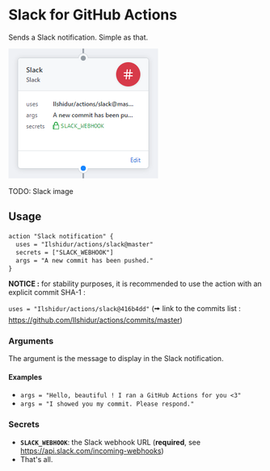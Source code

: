 # Slack for GitHub Actions

Sends a Slack notification. Simple as that.

![GitHub Action](action.png "GitHub Action")

TODO: Slack image

## Usage

```
action "Slack notification" {
  uses = "Ilshidur/actions/slack@master"
  secrets = ["SLACK_WEBHOOK"]
  args = "A new commit has been pushed."
}
```

**NOTICE :** for stability purposes, it is recommended to use the action with an explicit commit SHA-1 :

`uses = "Ilshidur/actions/slack@416b4dd"` (🠚 link to the commits list : https://github.com/Ilshidur/actions/commits/master)

### Arguments

The argument is the message to display in the Slack notification.

#### Examples

* `args = "Hello, beautiful ! I ran a GitHub Actions for you <3"`
* `args = "I showed you my commit. Please respond."`

### Secrets

* **`SLACK_WEBHOOK`**: the Slack webhook URL (**required**, see https://api.slack.com/incoming-webhooks)
* That's all.
